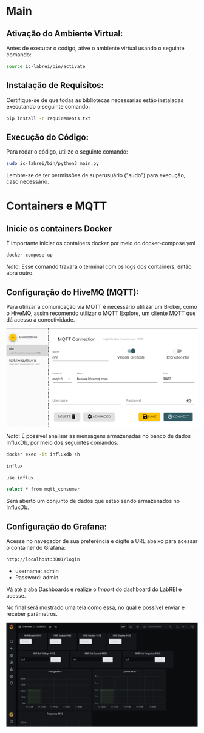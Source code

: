 # Main

## Ativação do Ambiente Virtual:

Antes de executar o código, ative o ambiente virtual usando o seguinte comando:

```bash
source ic-labrei/bin/activate
```

## Instalação de Requisitos:

Certifique-se de que todas as bibliotecas necessárias estão instaladas executando o seguinte comando:

```bash
pip install -r requirements.txt
```

## Execução do Código:

Para rodar o código, utilize o seguinte comando:

```bash
sudo ic-labrei/bin/python3 main.py
```

Lembre-se de ter permissões de superusuário ("sudo") para execução, caso necessário.

# Containers e MQTT

## Inicie os containers Docker

É importante iniciar os containers docker por meio do docker-compose.yml

```bash
docker-compose up
```

*Nota*: Esse comando travará o terminal com os logs dos containers, então abra outro.

## Configuração do HiveMQ (MQTT):

Para utilizar a comunicação via MQTT é necessário utilizar um Broker, como o HiveMQ, assim recomendo utilizar o MQTT Explore, um cliente MQTT que dá acesso a conectividade. 

![Alt text](image.png)

*Nota*: É possível analisar as mensagens armazenadas no banco de dados InfluxDb, por meio dos seguintes comandos:

```bash
docker exec -it influxdb sh
``````
```bash
influx
``````
```bash
use influx
``````
```bash
select * from mqtt_consumer
``````

Será aberto um conjunto de dados que estão sendo armazenados no InfluxDb. 


## Configuração do Grafana:

Acesse no navegador de sua preferência e digite a URL abaixo para acessar o container do Grafana:

```bash
http://localhost:3001/login
```

- username: admin
- Password: admin

Vá até a aba Dashboards e realize o *Import* do dashboard do LabREI e acesse.

No final será mostrado uma tela como essa, no qual é possível enviar e receber parâmetros.

![Alt text](image-2.png)



